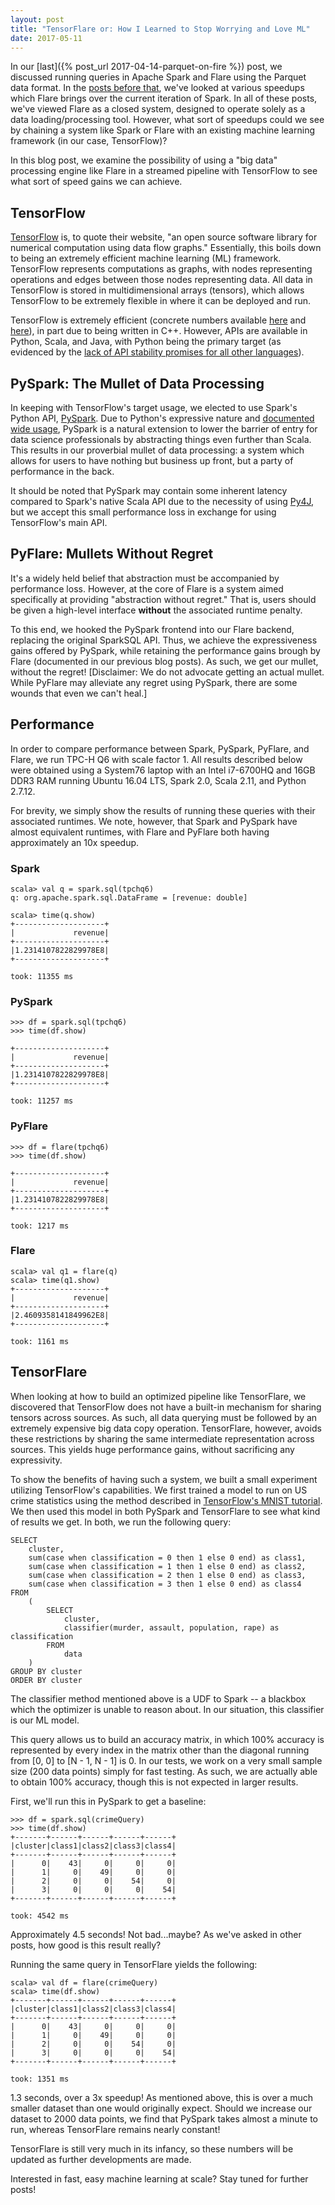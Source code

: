 ```yaml
---
layout: post
title: "TensorFlare or: How I Learned to Stop Worrying and Love ML"
date: 2017-05-11
---
```


In our [last]({% post_url 2017-04-14-parquet-on-fire %}) post, we discussed running queries in Apache Spark and Flare using the Parquet data format. In the [posts before that](https://flaredata.github.io#blog), we've looked at various speedups which Flare brings over the current iteration of Spark. In all of these posts, we've viewed Flare as a closed system, designed to operate solely as a data loading/processing tool. However, what sort of speedups could we see by chaining a system like Spark or Flare with an existing machine learning framework (in our case, TensorFlow)?

In this blog post, we examine the possibility of using a "big data" processing engine like Flare in a streamed pipeline with TensorFlow to see what sort of speed gains we can achieve.

## TensorFlow

[TensorFlow](https://www.tensorflow.org/) is, to quote their website, "an open source software library for numerical computation using data flow graphs." Essentially, this boils down to being an extremely efficient machine learning (ML) framework. TensorFlow represents computations as graphs, with nodes representing operations and edges between those nodes representing data. All data in TensorFlow is stored in multidimensional arrays (tensors), which allows TensorFlow to be extremely flexible in where it can be deployed and run.

TensorFlow is extremely efficient (concrete numbers available [here](https://www.tensorflow.org/performance/benchmarks) and [here](https://static.googleusercontent.com/media/research.google.com/en//pubs/archive/45166.pdf)), in part due to being written in C++. However, APIs are available in Python, Scala, and Java, with Python being the primary target (as evidenced by the [lack of API stability promises for all other languages](https://www.tensorflow.org/api_docs/)).

## PySpark: The Mullet of Data Processing

In keeping with TensorFlow's target usage, we elected to use Spark's Python API, [PySpark](http://spark.apache.org/docs/2.1.0/api/python/pyspark.html). Due to Python's expressive nature and [documented wide usage](https://www.tiobe.com/tiobe-index/), PySpark is a natural extension to lower the barrier of entry for data science professionals by abstracting things even further than Scala. This results in our proverbial mullet of data processing: a system which allows for users to have nothing but business up front, but a party of performance in the back.

It should be noted that PySpark may contain some inherent latency compared to Spark's native Scala API due to the necessity of using [Py4J](https://www.py4j.org/), but we accept this small performance loss in exchange for using TensorFlow's main API.

## PyFlare: Mullets Without Regret

It's a widely held belief that abstraction must be accompanied by performance loss. However, at the core of Flare is a system aimed specifically at providing "abstraction without regret." That is, users should be given a high-level interface **without** the associated runtime penalty.

To this end, we hooked the PySpark frontend into our Flare backend, replacing the original SparkSQL API. Thus, we achieve the expressiveness gains offered by PySpark, while retaining the performance gains brough by Flare (documented in our previous blog posts). As such, we get our mullet, without the regret! [Disclaimer: We do not advocate getting an actual mullet. While PyFlare may alleviate any regret using PySpark, there are some wounds that even we can't heal.]

## Performance

In order to compare performance between Spark, PySpark, PyFlare, and Flare, we run TPC-H Q6 with scale factor 1. All results described below were obtained using a System76 laptop with an Intel i7-6700HQ and 16GB DDR3 RAM running Ubuntu 16.04 LTS, Spark 2.0, Scala 2.11, and Python 2.7.12.

For brevity, we simply show the results of running these queries with their associated runtimes. We note, however, that Spark and PySpark have almost equivalent runtimes, with Flare and PyFlare both having approximately an 10x speedup.

### Spark

	scala> val q = spark.sql(tpchq6)
    q: org.apache.spark.sql.DataFrame = [revenue: double]

    scala> time(q.show)
    +--------------------+
    |             revenue|
    +--------------------+
    |1.2314107822829978E8|
    +--------------------+

    took: 11355 ms

### PySpark

    >>> df = spark.sql(tpchq6)
    >>> time(df.show)

	+--------------------+
    |             revenue|
    +--------------------+
    |1.2314107822829978E8|
    +--------------------+

    took: 11257 ms

### PyFlare

	>>> df = flare(tpchq6)
	>>> time(df.show)

	+--------------------+                                      
	|             revenue|
	+--------------------+
	|1.2314107822829978E8|
	+--------------------+

	took: 1217 ms

### Flare

	scala> val q1 = flare(q)
    scala> time(q1.show)
    +--------------------+    
    |             revenue|
    +--------------------+
    |2.4609358141849962E8|
    +--------------------+

    took: 1161 ms

## TensorFlare

When looking at how to build an optimized pipeline like TensorFlare, we discovered that TensorFlow does not have a built-in mechanism for sharing tensors across sources. As such, all data querying must be followed by an extremely expensive big data copy operation. TensorFlare, however, avoids these restrictions by sharing the same intermediate representation across sources. This yields huge performance gains, without sacrificing any expressivity.

To show the benefits of having such a system, we built a small experiment utilizing TensorFlow's capabilities. We first trained a model to run on US crime statistics using the method described in [TensorFlow's MNIST tutorial](https://www.tensorflow.org/get_started/mnist/beginners). We then used this model in both PySpark and TensorFlare to see what kind of results we get. In both, we run the following query:

	SELECT
		cluster,
		sum(case when classification = 0 then 1 else 0 end) as class1, 
		sum(case when classification = 1 then 1 else 0 end) as class2, 
		sum(case when classification = 2 then 1 else 0 end) as class3, 
		sum(case when classification = 3 then 1 else 0 end) as class4
	FROM
		(
			SELECT 
				cluster,
				classifier(murder, assault, population, rape) as classification
			FROM
				data
		)
	GROUP BY cluster
	ORDER BY cluster

The classifier method mentioned above is a UDF to Spark -- a blackbox which the optimizer is unable to reason about. In our situation, this classifier is our ML model.

This query allows us to build an accuracy matrix, in which 100% accuracy is represented by every index in the matrix other than the diagonal running from [0, 0] to [N - 1, N - 1] is 0. In our tests, we work on a very small sample size (200 data points) simply for fast testing. As such, we are actually able to obtain 100% accuracy, though this is not expected in larger results.

First, we'll run this in PySpark to get a baseline:

	>>> df = spark.sql(crimeQuery)
	>>> time(df.show)
	+-------+------+------+------+------+
	|cluster|class1|class2|class3|class4|
	+-------+------+------+------+------+
	|      0|    43|     0|     0|     0|
	|      1|     0|    49|     0|     0|
	|      2|     0|     0|    54|     0|
	|      3|     0|     0|     0|    54|
	+-------+------+------+------+------+

	took: 4542 ms

Approximately 4.5 seconds! Not bad...maybe? As we've asked in other posts, how good is this result really?

Running the same query in TensorFlare yields the following:

	scala> val df = flare(crimeQuery)
	scala> time(df.show)
	+-------+------+------+------+------+
	|cluster|class1|class2|class3|class4|
	+-------+------+------+------+------+
	|      0|    43|     0|     0|     0|
	|      1|     0|    49|     0|     0|
	|      2|     0|     0|    54|     0|
	|      3|     0|     0|     0|    54|
	+-------+------+------+------+------+

	took: 1351 ms

1.3 seconds, over a 3x speedup! As mentioned above, this is over a much smaller dataset than one would originally expect. Should we increase our dataset to 2000 data points, we find that PySpark takes almost a minute to run, whereas TensorFlare remains nearly constant!

TensorFlare is still very much in its infancy, so these numbers will be updated as further developments are made.

Interested in fast, easy machine learning at scale? Stay tuned for further posts!